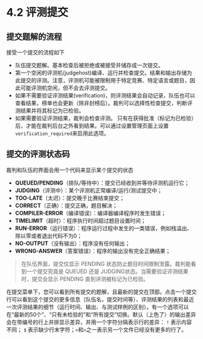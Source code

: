 # 4.2 评测提交

## 提交题解的流程
接受一个提交的流程如下
* 队伍提交题解。基本检查后被拒绝或被接受并储存成一次提交。
* 第一个空闲的评测机(judgehost)编译、运行并检查提交。结果和输出存储为此提交的评测。注意，评测机可能被限制用于特定竞赛、特定语言或题目，因此可能评测机空闲，但不会去评测提交。
* 如果不需要验证评测结果(verification)，则评测结果会自动记录，队伍也可以查看结果，榜单也会更新（除非封榜后）。裁判可以选择性检查提交，判断评测结果并将其标记为已检验。
* 如果需要验证评测结果，裁判会检查评测。 只有在获得批准（标记为已检验）后，才能在裁判后台之外看到结果。可以通过设置管理页面上设置`verification_required`来启用此选项。

## 提交的评测状态码
裁判和队伍的界面会用一个代码来显示某个提交的状态
* **QUEUED/PENDING**（排队/等待中）：提交已经收到并等待评测机运行它；
* **JUDGING**（评测中）：某个评测机正常编译/运行/测试提交中；
* **TOO-LATE**（太迟）：提交晚于比赛结束提交；
* **CORRECT**（正确）：提交正确，题目解决；
* **COMPILER-ERROR**（编译错误）：编译器编译程序时发生错误；
* **TIMELIMIT**（超时）：程序执行时间超过题目设置时间；
* **RUN-ERROR**（运行错误）：程序运行过程中发生的一类错误，例如栈溢出、除以零或者退出代码不为0；
* **NO-OUTPUT**（没有输出）：程序没有任何输出；
* **WRONG-ANSWER**（答案错误）：程序的输出没有完全正确结果；
> 在队伍界面，提交仅显示 PENDING 状态防止题目时间限制泄露。裁判能看到一个提交究竟是 QUEUED 还是 JUDGING状态。当需要验证评测结果时，提交会显示 PENDING 直到评测被标记为已检验。

在提交菜单下，您可以看到所有提交的题解，且最新的提交在顶部。点击一个提交行可以看到这个提交的更多信息（队伍名，提交时间等）、评测结果的列表和最近一次评测结果的细节（运行时间、输出、与测试样例的区别）。有一个选项可以在“最新的50个”、“只有未检验的”和“所有提交”切换。默认（上色了）的输出差异会在带编号的行上并排显示差异，并用一个字符分隔表示行的差异： `!` 表示内容不同； `$` 表示缺少行末字符；`<`和`>`之一表示另一个文件已经没有更多的行了。